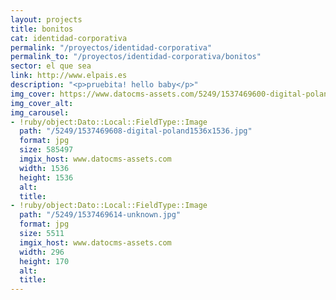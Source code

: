 ```yaml
---
layout: projects
title: bonitos
cat: identidad-corporativa
permalink: "/proyectos/identidad-corporativa"
permalink_to: "/proyectos/identidad-corporativa/bonitos"
sector: el que sea
link: http://www.elpais.es
description: "<p>pruebita! hello baby</p>"
img_cover: https://www.datocms-assets.com/5249/1537469600-digital-poland1536x1536.jpg
img_cover_alt: 
img_carousel:
- !ruby/object:Dato::Local::FieldType::Image
  path: "/5249/1537469608-digital-poland1536x1536.jpg"
  format: jpg
  size: 585497
  imgix_host: www.datocms-assets.com
  width: 1536
  height: 1536
  alt: 
  title: 
- !ruby/object:Dato::Local::FieldType::Image
  path: "/5249/1537469614-unknown.jpg"
  format: jpg
  size: 5511
  imgix_host: www.datocms-assets.com
  width: 296
  height: 170
  alt: 
  title: 
---
```


